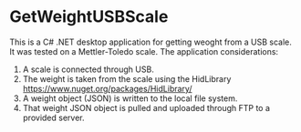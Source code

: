 # GetWeightUSBScale
This is a C# .NET desktop application for getting weoght from a USB scale.
It was tested on a Mettler-Toledo scale.
The application considerations:
1) A scale is connected through USB.
2) The weight is taken from the scale using the HidLibrary https://www.nuget.org/packages/HidLibrary/
3) A weight object (JSON) is written to the local file system.
4) That weight JSON object is pulled and uploaded through FTP to a provided server. 

